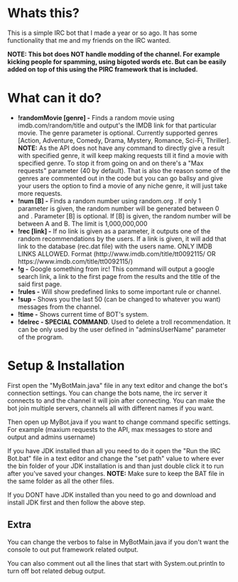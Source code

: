 <h1>Whats this?</h1>
<p>
  This is a simple IRC bot that I made a year or so ago. It has some functionality that me and my friends on the IRC wanted.
</p>
<b>NOTE: This bot does NOT handle modding of the channel. For example kicking people for spamming, using bigoted words etc. But can be easily added on top of this using the PIRC framework that is included.</b>

<h1>What can it do?</h1>
<ul>
  <li><b>!randomMovie [genre]  -</b> Finds a random movie using imdb.com/random/title and output's the IMDB link for that particular movie. The genre parameter is optional. Currently supported genres [Action, Adventure, Comedy, Drama, Mystery, Romance, Sci-Fi, Thriller].<br>
  <b>NOTE:</b> As the API does not have any command to directly give a result with specified genre, it will keep making requests till it find a movie with specified genre. To stop it from going on and on there's a "Max requests" parameter (40 by default). That is also the reason some of the genres are commented out in the code but you can go ballsy and give your users the option to find a movie of any niche genre, it will just take more requests.</li>


  <li><b>!num <A> [B] -</b> Finds a random number using random.org . If only 1 parameter is given, the random number will be generated between 0 and <A>. Parameter [B] is optional. If [B] is given, the random number will be between A and B. The limit is  1,000,000,000</li>


  <li><b>!rec [link] -</b> If no link is given as a parameter, it outputs one of the random recommendations by the users. If a link is given, it will add that link to the database (rec.dat file) with the users name. ONLY IMDB LINKS ALLOWED. Format (http://www.imdb.com/title/tt0092115/ OR https://www.imdb.com/title/tt0092115/)</li>


  <li><b>!g -</b> Google something from irc! This command will output a google search link, a link to the first page from the results and the title of the said first page.</li>


  <li><b>!rules -</b> Will show predefined links to some important rule or channel.</li>


  <li><b>!sup -</b> Shows you the last 50 (can be changed to whatever you want) messages from the channel.</li>


  <li><b>!time -</b> Shows current time of BOT's system.</li>

  <li><b>!delrec - SPECIAL COMMAND</b>. Used to delete a troll recommendation. It can be only used by the user defined in "adminsUserName" parameter of the program.</li>

</ul>



<h1>Setup & Installation</h1>

<p> First open the "MyBotMain.java" file in any text editor and change the bot's connection settings. You can change the bots name, the irc server it connects to and the channel it will join after connecting. You can make the bot join multiple servers, channels all with different names if you want.</p>

<p>Then open up MyBot.java if you want to change command specific settings. For example (maxium requests to the API, max messages to store and output and admins username)</p>

<p>If you have JDK installed than all you need to do it open the "Run the IRC Bot.bat" file in a text editor and change the "set path" value to where ever the bin folder of your JDK installation is and than just double click it to run after you've saved your changes. <b>NOTE:</b> Make sure to keep the BAT file in the same folder as all the other files.</p>

<p>If you DONT have JDK installed than you need to go and download and install JDK first and then follow the above step.</p>


<h2>Extra</h2>
You can change the verbos to false in MyBotMain.java if you don't want the console to out put framework related output.

You can also comment out all the lines that start with System.out.println to turn off bot related debug output.
